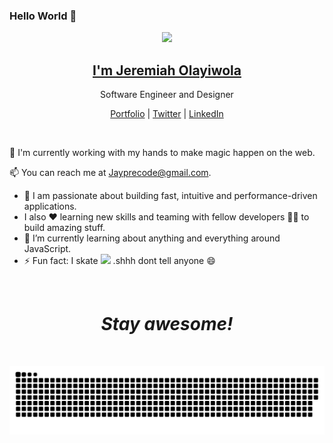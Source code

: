 ### Hello World 👋
<p align="center">
  <img src="https://github.com/Jayprecode/mbl/blob/master/jp.svg" width=100 />
  <h2 align="center"><a href="">I'm Jeremiah Olayiwola</a></h2>
  <p align="center"> Software Engineer and Designer</p>
</p>

<p align="center">
  <a href="https://jayprecode.vercel.app/">Portfolio</a> | 
  <a href="https://twitter.com/Jayprecode">Twitter</a> |
  <a href="https://www.linkedin.com/in/jayprecode">LinkedIn</a>
</p>

<br />

💫 I'm currently working with my hands to make magic happen on the web. 

📫 You can reach me at Jayprecode@gmail.com.<br/>

 - 🚀 I am passionate about building fast, intuitive and performance-driven applications.
 -  I also ❤ learning new skills and teaming with fellow developers 👨‍💻 to build amazing stuff.
 - 🌱 I’m currently learning about anything and everything around JavaScript.
 - ⚡ Fun fact: I skate <img src="https://www.emoji.com/wp-content/uploads/filebase/thumbnails/icons/emoji-icon-flat-06-02-activities-sport-inline-skate-72dpi-forPersonalUseOnly.png" width="15"/> .shhh dont tell anyone 😄
 
<br />
<!-- 
### Languages & Tools

<img align="left" alt="Visual Studio Code" width="26px" src="https://raw.githubusercontent.com/github/explore/80688e429a7d4ef2fca1e82350fe8e3517d3494d/topics/visual-studio-code/visual-studio-code.png" />
<img align="left" alt="HTML5" width="26px" src="https://raw.githubusercontent.com/github/explore/80688e429a7d4ef2fca1e82350fe8e3517d3494d/topics/html/html.png" />
<img align="left" alt="CSS3" width="26px" src="https://raw.githubusercontent.com/github/explore/80688e429a7d4ef2fca1e82350fe8e3517d3494d/topics/css/css.png" />
<img align="left" alt="JavaScript" width="26px" src="https://raw.githubusercontent.com/github/explore/80688e429a7d4ef2fca1e82350fe8e3517d3494d/topics/javascript/javascript.png" />
<img align="left" alt="React" width="26px" src="https://raw.githubusercontent.com/github/explore/80688e429a7d4ef2fca1e82350fe8e3517d3494d/topics/react/react.png" />
<img align="left" alt="Node.js" width="26px" src="https://raw.githubusercontent.com/github/explore/80688e429a7d4ef2fca1e82350fe8e3517d3494d/topics/nodejs/nodejs.png" />
<img align="left" alt="Git" width="26px" src="https://raw.githubusercontent.com/github/explore/80688e429a7d4ef2fca1e82350fe8e3517d3494d/topics/git/git.png" />
<img align="left" alt="GitHub" width="26px" src="https://raw.githubusercontent.com/github/explore/78df643247d429f6cc873026c0622819ad797942/topics/github/github.png" />
<img align="left" alt="Terminal" width="26px" src="https://raw.githubusercontent.com/github/explore/80688e429a7d4ef2fca1e82350fe8e3517d3494d/topics/terminal/terminal.png" />
<img align="left" src="https://www.vectorlogo.zone/logos/firebase/firebase-icon.svg" alt="firebase" width="26px"/>
<img align="left" src="https://raw.githubusercontent.com/devicons/devicon/master/icons/sass/sass-original.svg" alt="sass" width="26px"/>
<img align="left" src="https://cdn.worldvectorlogo.com/logos/adobe-xd.svg" alt="xd" width="26px"/>

<br />
<br /> -->

<!-- <details>
  <summary>:zap: GitHub Stats</summary>

  <img align="left" alt="Anna's GitHub Stats" src="https://github-readme-stats.vercel.app/api?username=Jayprecode&show_icons=true&hide_border=true" />

</details>

<details>
  <summary>:zap: Most Used Languages</summary>

<img align="left" background-color="#0d1017" alt="Anna's GitHub Top Languages" src="https://github-readme-stats.vercel.app/api/top-langs/?username=Jayprecode"/>

</details> -->
<h1 align='center'><i>Stay awesome!</i></h1>
<br>

![github contribution grid snake animation](https://raw.githubusercontent.com/Jayprecode/Jayprecode/output/github-contribution-grid-snake.svg)


<!--
**Jayprecode/Jayprecode** is a ✨ _special_ ✨ repository because its `README.md` (this file) appears on your GitHub profile.
Here are some ideas to get you started:
- 🔭 I’m currently working on ...
- 🌱 I’m currently learning ...
- 👯 I’m looking to collaborate on ...
- 🤔 I’m looking for help with ...
- 💬 Ask me about ...
- 📫 How to reach me: ...
- 😄 Pronouns: ...
- ⚡ Fun fact: ...
-->
